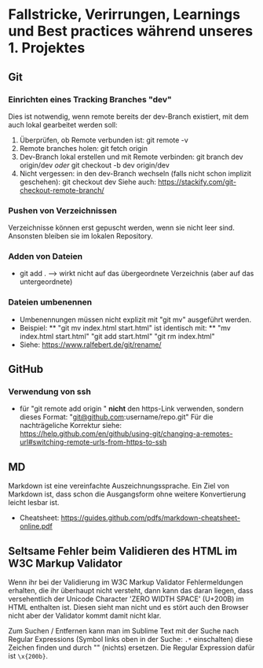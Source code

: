 # Fallstricke, Verirrungen, Learnings und Best practices während unseres 1. Projektes

## Git

### Einrichten eines Tracking Branches "dev"
Dies ist notwendig, wenn remote bereits der dev-Branch existiert, mit dem auch lokal gearbeitet werden soll:
1. Überprüfen, ob Remote verbunden ist:
    git remote -v
2. Remote branches holen:
    git fetch origin
3. Dev-Branch lokal erstellen und mit Remote verbinden:
    git branch dev origin/dev 
    *oder*
    git checkout -b dev origin/dev
4. Nicht vergessen: in den dev-Branch wechseln (falls nicht schon implizit geschehen):
    git checkout dev
Siehe auch: https://stackify.com/git-checkout-remote-branch/

### Pushen von Verzeichnissen
Verzeichnisse können erst gepuscht werden, wenn sie nicht leer sind. Ansonsten bleiben sie im lokalen Repository.

### Adden von Dateien
* git add . --> wirkt nicht auf das übergeordnete Verzeichnis (aber auf das untergeordnete)

### Dateien umbenennen
* Umbenennungen müssen nicht explizit mit "git mv" ausgeführt werden.
* Beispiel:
** "git mv index.html start.html" ist identisch mit:
** "mv index.html start.html"
   "git add start.html"
   "git rm index.html"
* Siehe: https://www.ralfebert.de/git/rename/


## GitHub

### Verwendung von ssh
* für "git remote add origin <GitHib-Verzeichnis>" __nicht__ den https-Link verwenden, sondern dieses Format: "git@github.com:username/repo.git"
Für die nachträgeliche Korrektur siehe:
https://help.github.com/en/github/using-git/changing-a-remotes-url#switching-remote-urls-from-https-to-ssh 


## MD
Markdown ist eine vereinfachte Auszeichnungssprache. Ein Ziel von Markdown ist, dass schon die Ausgangsform ohne weitere Konvertierung leicht lesbar ist.
* Cheatsheet: https://guides.github.com/pdfs/markdown-cheatsheet-online.pdf


## Seltsame Fehler beim Validieren des HTML im W3C Markup Validator

Wenn ihr bei der Validierung im W3C Markup Validator Fehlermeldungen erhalten, die ihr überhaupt nicht versteht, dann kann das daran liegen, dass
versehentlich der Unicode Character 'ZERO WIDTH SPACE' (U+200B) im HTML enthalten ist. Diesen sieht man nicht und es stört auch den Browser nicht
aber der Validator kommt damit nicht klar.

Zum Suchen / Entfernen kann man im Sublime Text mit der Suche nach Regular Expressions (Symbol links oben in der Suche: `.*` einschalten) diese Zeichen finden und durch "" (nichts) ersetzen. Die Regular Expression dafür ist `\x{200b}`.
